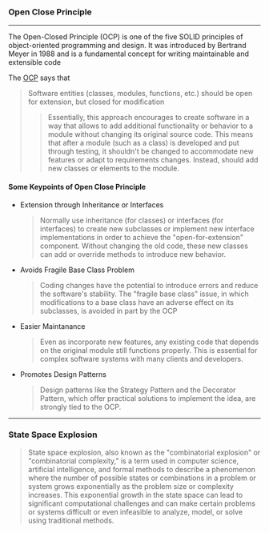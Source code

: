 ### Open Close Principle

---

The Open-Closed Principle (OCP) is one of the five SOLID principles of object-oriented programming and design. It was introduced by Bertrand Meyer in 1988 and is a fundamental concept for writing maintainable and extensible code

The [OCP]("Open-Close-Principle") says that

> Software entities (classes, modules, functions, etc.) should be open for extension, but closed for modification
>
> > Essentially, this approach encourages to create software in a way that allows to add additional functionality or behavior to a module without changing its original source code. This means that after a module (such as a class) is developed and put through testing, it shouldn't be changed to accommodate new features or adapt to requirements changes. Instead, should add new classes or elements to the module.

#### Some Keypoints of Open Close Principle

- Extension through Inheritance or Interfaces
  > Normally use inheritance (for classes) or interfaces (for interfaces) to create new subclasses or implement new interface implementations in order to achieve the "open-for-extension" component. Without changing the old code, these new classes can add or override methods to introduce new behavior.
- Avoids Fragile Base Class Problem
  > Coding changes have the potential to introduce errors and reduce the software's stability. The "fragile base class" issue, in which modifications to a base class have an adverse effect on its subclasses, is avoided in part by the OCP
- Easier Maintanance
  > Even as incorporate new features, any existing code that depends on the original module still functions properly. This is essential for complex software systems with many clients and developers.
- Promotes Design Patterns
  > Design patterns like the Strategy Pattern and the Decorator Pattern, which offer practical solutions to implement the idea, are strongly tied to the OCP.

---

### State Space Explosion

> State space explosion, also known as the "combinatorial explosion" or "combinatorial complexity," is a term used in computer science, artificial intelligence, and formal methods to describe a phenomenon where the number of possible states or combinations in a problem or system grows exponentially as the problem size or complexity increases. This exponential growth in the state space can lead to significant computational challenges and can make certain problems or systems difficult or even infeasible to analyze, model, or solve using traditional methods.
